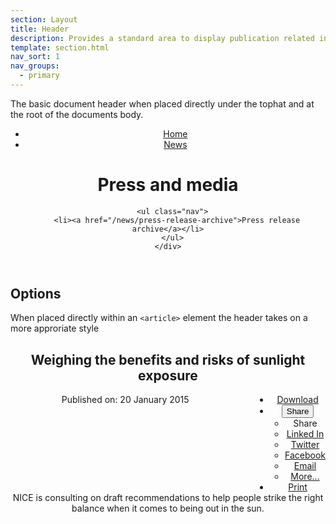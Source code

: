 ```yaml
---
section: Layout
title: Header
description: Provides a standard area to display publication related information.
template: section.html
nav_sort: 1
nav_groups:
  - primary
---
```


The basic document header when placed directly under the tophat and at the root of the documents body.

<div class="guide-example">
<header role="banner">
  <div class="container">
    <ul class="breadcrumb example-tldr">
      <li><a href="#">Home</a> <i class="divider glyph-chevron-right"></i></li>
      <li class="active"><a href="#">News</a></li>
    </ul>
    <h1>Press and media</h1>
    <div class="nav-responsive collapsed example-tldr" data-state="on" data-on="collapsed" data-off="">
      <button class="toggle" style="display: none;" data-toggle="state">Explore</button>

      <ul class="nav">
        <li><a href="/news/press-release-archive">Press release archive</a></li>
      </ul>
    </div>
  </div>
</header>
</div>

## Options

When placed directly within an <code>&lt;article&gt;</code> element the header takes on a more approriate style

<div class="guide-example">
<article>
  <header role="header">
    <h2>Weighing the benefits and risks of sunlight exposure</h2>
    <ul class="inline share-links example-tldr" style="float: right; margin: 0 0 0 24px;">
      <li><a href="#" title="Download a PDF version of this document">
        <span class="glyph-download"></span>
        <span class="label">Download</span></a></li>
      <li class="dropdown" data-state="off" data-on="in" data-off="">
        <button class="action-link" data-toggle="state" title="Share">
          <i class="glyph-share"></i>
          <span class="label">Share</span>
        </button>
        <ul class="menu addthis_toolbox" id="share-menu" role="menu" aria-labelledby="nice-share">
          <li>Share</li>
          <!-- AddThis Button BEGIN -->
          <li><a title="Share via Linked In" href="#"><span class="glyph-linkedin"></span> Linked In</a></li>
          <li><a title="Tweet this link" href="#"><span class="glyph-twitter"></span> Twitter</a></li>
          <li><a title="Share on Facebook" href="#"><span class="glyph-facebook"></span> Facebook</a></li>
          <li><a title="Email" href="#"><span class="glyph-email-closed"></span> Email</a></li>
          <li><a title="View more services" href="#"><span class="glyph-plus"></span> More...</a></li>
          <!-- AddThis Button END -->
        </ul></li>
      <li><a href="#" title="Print friendly version" rel="nofollow">
        <span class="glyph-print"></span>
        <span class="label">Print</span></a></li>
    </ul>
    <p>Published on: <time class="published-date" datetime="2015-01-20">20 January 2015</time></p>
    <p class="lead example-tldr" style="clear: right">NICE is consulting on draft recommendations to help people strike the right balance when it comes to being out in the sun.</p>
  </header>
</article>
</div>
